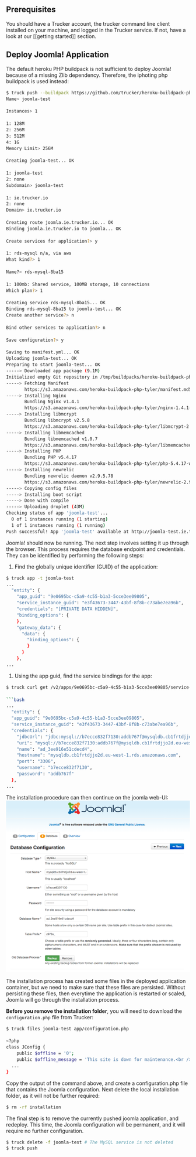 ## Prerequisites

You should have a Trucker account, the trucker command line client installed on your machine, and logged in the Trucker service. If not, have a look at our [[getting started]] section.

## Deploy Joomla! Application

The default heroku PHP buildpack is not sufficient to deploy Joomla! because of a missing Zlib dependency. Therefore, the iphoting php buildpack is used instead:

```bash
$ truck push --buildpack https://github.com/trucker/heroku-buildpack-php-tyler.git
Name> joomla-test

Instances> 1

1: 128M
2: 256M
3: 512M
4: 1G
Memory Limit> 256M

Creating joomla-test... OK

1: joomla-test
2: none
Subdomain> joomla-test

1: ie.trucker.io
2: none
Domain> ie.trucker.io

Creating route joomla.ie.trucker.io... OK
Binding joomla.ie.trucker.io to joomla... OK

Create services for application?> y

1: rds-mysql n/a, via aws
What kind?> 1

Name?> rds-mysql-8ba15

1: 100mb: Shared service, 100MB storage, 10 connections
Which plan?> 1

Creating service rds-mysql-8ba15... OK
Binding rds-mysql-8ba15 to joomla-test... OK
Create another service?> n

Bind other services to application?> n

Save configuration?> y

Saving to manifest.yml... OK
Uploading joomla-test... OK
Preparing to start joomla-test... OK
-----> Downloaded app package (9.1M)
Initialized empty Git repository in /tmp/buildpacks/heroku-buildpack-php-tyler.git/.git/
-----> Fetching Manifest
       https://s3.amazonaws.com/heroku-buildpack-php-tyler/manifest.md5sum
-----> Installing Nginx
       Bundling Nginx v1.4.1
       https://s3.amazonaws.com/heroku-buildpack-php-tyler/nginx-1.4.1-heroku.tar.gz
-----> Installing libmcrypt
       Bundling libmcrypt v2.5.8
       https://s3.amazonaws.com/heroku-buildpack-php-tyler/libmcrypt-2.5.8.tar.gz
-----> Installing libmemcached
       Bundling libmemcached v1.0.7
       https://s3.amazonaws.com/heroku-buildpack-php-tyler/libmemcached-1.0.7.tar.gz
-----> Installing PHP
       Bundling PHP v5.4.17
       https://s3.amazonaws.com/heroku-buildpack-php-tyler/php-5.4.17-with-fpm-heroku.tar.gz
-----> Installing newrelic
       Bundling newrelic daemon v2.9.5.78
       https://s3.amazonaws.com/heroku-buildpack-php-tyler/newrelic-2.9.5.78-heroku.tar.gz
-----> Copying config files
-----> Installing boot script
-----> Done with compile
-----> Uploading droplet (43M)
Checking status of app 'joomla-test'...
  0 of 1 instances running (1 starting)
  1 of 1 instances running (1 running)
Push successful! App 'joomla-test' available at http://joomla-test.ie.trucker.io
```

Joomla! should now be running. The next step involves setting it up through the browser. This process requires the database endpoint and credentials. They can be identified by performing the following steps:

1. Find the globally unique identifier (GUID) of the application:

```bash
$ truck app -t joomla-test
...
  "entity": {
    "app_guid": "9e0695bc-c5a9-4c55-b1a3-5cce3ee09805",
    "service_instance_guid": "e3f43673-3447-43bf-8f8b-c73abe7ea96b",
    "credentials": "[PRIVATE DATA HIDDEN]",
    "binding_options": {
    },
    "gateway_data": {
      "data": {
        "binding_options": {
        }
      }
    },
...
```
1. Using the app guid, find the service bindings for the app:
```bash
$ truck curl get /v2/apps/9e0695bc-c5a9-4c55-b1a3-5cce3ee09805/service-bindings

```bash
...
  "entity": {
  "app_guid": "9e0695bc-c5a9-4c55-b1a3-5cce3ee09805",
  "service_instance_guid": "e3f43673-3447-43bf-8f8b-c73abe7ea96b",
  "credentials": {
    "jdbcUrl": "jdbc:mysql://b7ecce832f7130:addb767f@mysqldb.cb1frtdjjo2d.eu-west-1.rds.amazonaws.com:3306/ad_3ee916e51cdecd4",
    "uri": "mysql://b7ecce832f7130:addb767f@mysqldb.cb1frtdjjo2d.eu-west-1.rds.amazonaws.com:3306/ad_3ee916e51cdecd4?reconnect=true",
    "name": "ad_3ee916e51cdecd4",
    "hostname": "mysqldb.cb1frtdjjo2d.eu-west-1.rds.amazonaws.com",
    "port": "3306",
    "username": "b7ecce832f7130",
    "password": "addb767f"
  },
...        
```
The installation procedure can then continue on the joomla web-UI:
![Joomla Installation procedure](images/joomla.png)

The installation process has created some files in the deployed application container, but we need to make sure
that these files are persisted. Without persisting these files, then everytime the application is restarted or 
scaled, Joomla will go through the installation process.  

**Before you remove the installation folder**, you will need to download the `configuration.php` file from Trucker:
```bash
$ truck files joomla-test app/configuration.php

<?php
class JConfig {
	public $offline = '0';
	public $offline_message = 'This site is down for maintenance.<br /> Please check back again soon.';
  ...
}
```
Copy the output of the command above, and create a configuration.php file that contains the Joomla configuration.
Next delete the local installation folder, as it will not be further required:
```bash
$ rm -rf installation
```

The final step is to remove the currently pushed joomla application, and redeploy. This time, the Joomla configuration
will be permanent, and it will require no further configuration.

```bash
$ truck delete -f joomla-test # The MySQL service is not deleted
$ truck push 
```